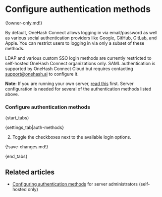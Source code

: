 # Configure authentication methods

{!owner-only.md!}

By default, OneHash Connect allows logging in via email/password as well as
various social authentication providers like Google, GitHub, GitLab,
and Apple. You can restrict users to logging in via only a subset of
these methods.

LDAP and various custom SSO login methods are currently restricted to
self-hosted OneHash Connect organizations only. SAML authentication is supported
by OneHash Connect Cloud but requires contacting support@onehash.ai to configure it.

**Note:** If you are running your own server,
[read this](https://zulip.readthedocs.io/en/stable/production/authentication-methods.html)
first. Server configuration is needed for several of the authentication
methods listed above.

### Configure authentication methods

{start_tabs}

{settings_tab|auth-methods}

2. Toggle the checkboxes next to the available login options.

{!save-changes.md!}

{end_tabs}

## Related articles

* [Configuring authentication methods](https://zulip.readthedocs.io/en/stable/production/authentication-methods.html)
  for server administrators (self-hosted only)
